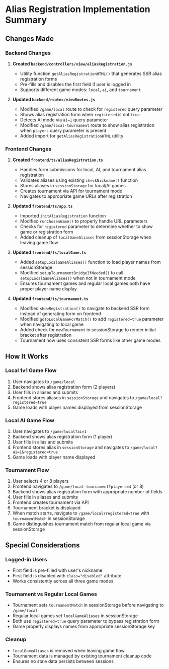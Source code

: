 # Alias Registration Implementation Summary

## Changes Made

### Backend Changes

1. **Created `backend/controllers/view/aliasRegistration.js`**
   - Utility function `getAliasRegistrationHTML()` that generates SSR alias registration forms
   - Pre-fills and disables the first field if user is logged in
   - Supports different game modes: `local`, `ai`, and `tournament`

2. **Updated `backend/routes/viewRoutes.js`**
   - Modified `/game/local` route to check for `registered` query parameter
   - Shows alias registration form when `registered` is not `true`
   - Detects AI mode via `ai=1` query parameter
   - Modified `/game/local-tournament` route to show alias registration when `players` query parameter is present
   - Added import for `getAliasRegistrationHTML` utility

### Frontend Changes

1. **Created `frontend/ts/aliasRegistration.ts`**
   - Handles form submissions for local, AI, and tournament alias registration
   - Validates aliases using existing `checkNickname()` function
   - Stores aliases in `sessionStorage` for local/AI games
   - Creates tournament via API for tournament mode
   - Navigates to appropriate game URLs after registration

2. **Updated `frontend/ts/app.ts`**
   - Imported `initAliasRegistration` function
   - Modified `runChosenGame()` to properly handle URL parameters
   - Checks for `registered` parameter to determine whether to show game or registration form
   - Added cleanup of `localGameAliases` from sessionStorage when leaving game flow

3. **Updated `frontend/ts/localGame.ts`**
   - Added `setupLocalGameAliases()` function to load player names from sessionStorage
   - Modified `setupTournamentBridgeIfNeeded()` to call `setupLocalGameAliases()` when not in tournament mode
   - Ensures tournament games and regular local games both have proper player name display

4. **Updated `frontend/ts/tournament.ts`**
   - Modified `showRegistration()` to navigate to backend SSR form instead of generating form on frontend
   - Modified `goToLocalGameForMatch()` to add `registered=true` parameter when navigating to local game
   - Added check for `newTournament` in sessionStorage to render initial bracket after registration
   - Tournament now uses consistent SSR forms like other game modes

## How It Works

### Local 1v1 Game Flow
1. User navigates to `/game/local`
2. Backend shows alias registration form (2 players)
3. User fills in aliases and submits
4. Frontend stores aliases in `sessionStorage` and navigates to `/game/local?registered=true`
5. Game loads with player names displayed from sessionStorage

### Local AI Game Flow
1. User navigates to `/game/local?ai=1`
2. Backend shows alias registration form (1 player)
3. User fills in alias and submits
4. Frontend stores alias in `sessionStorage` and navigates to `/game/local?ai=1&registered=true`
5. Game loads with player name displayed

### Tournament Flow
1. User selects 4 or 8 players
2. Frontend navigates to `/game/local-tournament?players=4` (or 8)
3. Backend shows alias registration form with appropriate number of fields
4. User fills in aliases and submits
5. Frontend creates tournament via API
6. Tournament bracket is displayed
7. When match starts, navigate to `/game/local?registered=true` with `tournamentMatch` in sessionStorage
8. Game distinguishes tournament match from regular local game via sessionStorage

## Special Considerations

### Logged-in Users
- First field is pre-filled with user's nickname
- First field is disabled with `class="disabled"` attribute
- Works consistently across all three game modes

### Tournament vs Regular Local Games
- Tournament sets `tournamentMatch` in sessionStorage before navigating to `/game/local`
- Regular local games set `localGameAliases` in sessionStorage
- Both use `registered=true` query parameter to bypass registration form
- Game properly displays names from appropriate sessionStorage key

### Cleanup
- `localGameAliases` is removed when leaving game flow
- Tournament data is managed by existing tournament cleanup code
- Ensures no stale data persists between sessions
